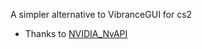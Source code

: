 A simpler alternative to VibranceGUI for cs2

- Thanks to [NVIDIA_NvAPI]([https://pages.github.com/](https://github.com/jNizM/NVIDIA_NvAPI))
